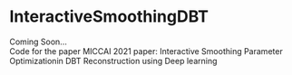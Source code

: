 # InteractiveSmoothingDBT
Coming Soon...<br>
Code for the paper MICCAI 2021 paper: Interactive Smoothing Parameter Optimizationin DBT Reconstruction using Deep learning
